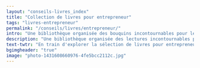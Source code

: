 ```yaml
---
layout: "conseils-livres_index"
title: "Collection de livres pour entrepreneur"
tags: "livres-entrepreneur"
permalink: "/conseils/livres/entrepreneur/"
intro: "Une bibliothèque organisée des bouquins incontournables pour le créateur d'une startup. N'hésitez pas à partager vos lectures."
description: "Une bibliothèque organisée des lectures incontournables pour le créateur d'une startup."
text-twtr: "En train d'explorer la sélection de livres pour entrepreneur du @MagDuWebdesign"
bgimgheader: "true"
image: "photo-1431608660976-4fe5bcc2112c.jpg"
---
```

